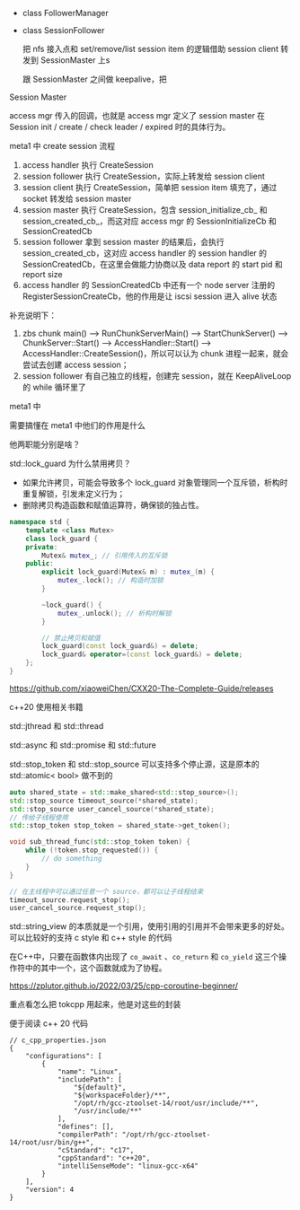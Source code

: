 * class FollowerManager

* class SessionFollower

  把 nfs 接入点和 set/remove/list session item 的逻辑借助 session client 转发到 SessionMaster 上s

  跟 SessionMaster 之间做 keepalive，把 



Session Master



access mgr 传入的回调，也就是 access mgr 定义了 session master 在 Session init / create / check leader /  expired 时的具体行为。



meta1 中 create session 流程

1. access handler 执行 CreateSession
2. session follower 执行 CreateSession，实际上转发给 session client
3. session client 执行 CreateSession，简单把 session item 填充了，通过 socket 转发给 session master
4. session master 执行 CreateSession，包含 session_initialize_cb_ 和 session_created_cb_，而这对应 access mgr 的 SessionInitializeCb 和 SessionCreatedCb
5. session follower 拿到 session master 的结果后，会执行 session_created_cb，这对应 access handler 的 session handler 的 SessionCreatedCb，在这里会做能力协商以及 data report 的 start pid 和 report size
6. access handler 的 SessionCreatedCb 中还有一个 node server 注册的 RegisterSessionCreateCb，他的作用是让 iscsi session 进入 alive 状态

补充说明下：

1. zbs chunk main() --> RunChunkServerMain() --> StartChunkServer() --> ChunkServer::Start() --> AccessHandler::Start() --> AccessHandler::CreateSession()，所以可以认为 chunk 进程一起来，就会尝试去创建 access session；
2. session follower 有自己独立的线程，创建完 session，就在 KeepAliveLoop 的 while 循环里了



meta1 中





需要搞懂在 meta1 中他们的作用是什么



他两职能分别是啥？





std::lock_guard 为什么禁用拷贝？

* 如果允许拷贝，可能会导致多个 lock_guard 对象管理同一个互斥锁，析构时重复解锁，引发未定义行为；
* 删除拷贝构造函数和赋值运算符，确保锁的独占性。

```c++
namespace std {
    template <class Mutex>
    class lock_guard {
    private:
        Mutex& mutex_; // 引用传入的互斥锁
    public:
        explicit lock_guard(Mutex& m) : mutex_(m) {
            mutex_.lock(); // 构造时加锁
        }

        ~lock_guard() {
            mutex_.unlock(); // 析构时解锁
        }

        // 禁止拷贝和赋值
        lock_guard(const lock_guard&) = delete;
        lock_guard& operator=(const lock_guard&) = delete;
    };
}
```







https://github.com/xiaoweiChen/CXX20-The-Complete-Guide/releases

c++20 使用相关书籍



std::jthread 和 std::thread



std::async 和 std::promise 和  std::future



std::stop_token 和 std::stop_source 可以支持多个停止源，这是原本的 std::atomic< bool> 做不到的

```c++
auto shared_state = std::make_shared<std::stop_source>();
std::stop_source timeout_source(*shared_state);
std::stop_source user_cancel_source(*shared_state);
// 传给子线程使用
std::stop_token stop_token = shared_state->get_token();

void sub_thread_func(std::stop_token token) {
    while (!token.stop_requested()) {
        // do something
    }
}

// 在主线程中可以通过任意一个 source，都可以让子线程结束
timeout_source.request_stop();
user_cancel_source.request_stop();

```





std::string_view 的本质就是一个引用，使用引用的引用并不会带来更多的好处。可以比较好的支持 c style 和 c++ style 的代码

在C++中，只要在函数体内出现了 `co_await` 、`co_return` 和 `co_yield` 这三个操作符中的其中一个，这个函数就成为了协程。

https://zplutor.github.io/2022/03/25/cpp-coroutine-beginner/

重点看怎么把 tokcpp 用起来，他是对这些的封装



便于阅读 c++ 20 代码

```
// c_cpp_properties.json
{
    "configurations": [
        {
            "name": "Linux",
            "includePath": [
                "${default}",
                "${workspaceFolder}/**",
                "/opt/rh/gcc-ztoolset-14/root/usr/include/**",
                "/usr/include/**"
            ],
            "defines": [],
            "compilerPath": "/opt/rh/gcc-ztoolset-14/root/usr/bin/g++",
            "cStandard": "c17",
            "cppStandard": "c++20",
            "intelliSenseMode": "linux-gcc-x64"
        }
    ],
    "version": 4
}
```



